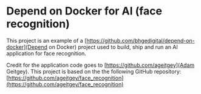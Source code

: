 # Depend on Docker for AI (face recognition)

This project is an example of a [https://github.com/bhgedigital/depend-on-docker](Depend on Docker) project used to build, ship and run an AI application for face recognition.

Credit for the application code goes to [https://github.com/ageitgey](Adam Geitgey). This project is based on the the following GitHub repository: [https://github.com/ageitgey/face_recognition](https://github.com/ageitgey/face_recognition)


